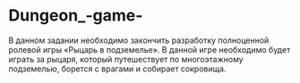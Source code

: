 # Dungeon_-game-
В данном задании необходимо закончить разработку полноценной 
ролевой игры «Рыцарь в подземелье». В данной игре необходимо будет играть 
за рыцаря, который путешествует по многоэтажному подземелью, борется с врагами 
и собирает сокровища.

